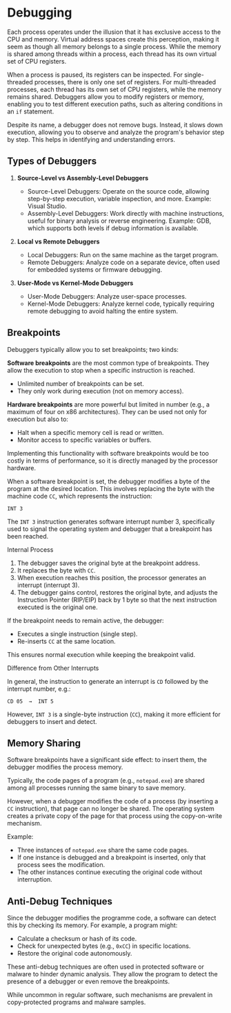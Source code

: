# Debugging

Each process operates under the illusion that it has exclusive access to the CPU and memory. Virtual address spaces create this perception, making it seem as though all memory belongs to a single process. While the memory is shared among threads within a process, each thread has its own virtual set of CPU registers.

When a process is paused, its registers can be inspected. For single-threaded processes, there is only one set of registers. For multi-threaded processes, each thread has its own set of CPU registers, while the memory remains shared. Debuggers allow you to modify registers or memory, enabling you to test different execution paths, such as altering conditions in an `if` statement.

Despite its name, a debugger does not remove bugs. Instead, it slows down execution, allowing you to observe and analyze the program's behavior step by step. This helps in identifying and understanding errors.

## Types of Debuggers

1. **Source-Level vs Assembly-Level Debuggers**  
    - Source-Level Debuggers: Operate on the source code, allowing step-by-step execution, variable inspection, and more. Example: Visual Studio.  
    - Assembly-Level Debuggers: Work directly with machine instructions, useful for binary analysis or reverse engineering. Example: GDB, which supports both levels if debug information is available.

2. **Local vs Remote Debuggers**  
    - Local Debuggers: Run on the same machine as the target program.  
    - Remote Debuggers: Analyze code on a separate device, often used for embedded systems or firmware debugging.

3. **User-Mode vs Kernel-Mode Debuggers**  
    - User-Mode Debuggers: Analyze user-space processes.  
    - Kernel-Mode Debuggers: Analyze kernel code, typically requiring remote debugging to avoid halting the entire system.

## Breakpoints

Debuggers typically allow you to set breakpoints; two kinds:

**Software breakpoints** are the most common type of breakpoints. They allow the execution to stop when a specific instruction is reached.

- Unlimited number of breakpoints can be set.
- They only work during execution (not on memory access).

**Hardware breakpoints** are more powerful but limited in number (e.g., a maximum of four on x86 architectures). They can be used not only for execution but also to:

- Halt when a specific memory cell is read or written.
- Monitor access to specific variables or buffers.

Implementing this functionality with software breakpoints would be too costly in terms of performance, so it is directly managed by the processor hardware.

When a software breakpoint is set, the debugger modifies a byte of the program at the desired location. This involves replacing the byte with the machine code `CC`, which represents the instruction:

```
INT 3
```

The `INT 3` instruction generates software interrupt number 3, specifically used to signal the operating system and debugger that a breakpoint has been reached.

Internal Process

1. The debugger saves the original byte at the breakpoint address.
2. It replaces the byte with `CC`.
3. When execution reaches this position, the processor generates an interrupt (interrupt 3).
4. The debugger gains control, restores the original byte, and adjusts the Instruction Pointer (RIP/EIP) back by 1 byte so that the next instruction executed is the original one.

If the breakpoint needs to remain active, the debugger:
- Executes a single instruction (single step).
- Re-inserts `CC` at the same location.

This ensures normal execution while keeping the breakpoint valid.

Difference from Other Interrupts

In general, the instruction to generate an interrupt is `CD` followed by the interrupt number, e.g.:

```
CD 05  →  INT 5
```

However, `INT 3` is a single-byte instruction (`CC`), making it more efficient for debuggers to insert and detect.

## Memory Sharing 

Software breakpoints have a significant side effect: to insert them, the debugger modifies the process memory.

Typically, the code pages of a program (e.g., `notepad.exe`) are shared among all processes running the same binary to save memory.

However, when a debugger modifies the code of a process (by inserting a `CC` instruction), that page can no longer be shared. The operating system creates a private copy of the page for that process using the copy-on-write mechanism.

Example:

- Three instances of `notepad.exe` share the same code pages.
- If one instance is debugged and a breakpoint is inserted, only that process sees the modification.
- The other instances continue executing the original code without interruption.

## Anti-Debug Techniques

Since the debugger modifies the programme code, a software can detect this by checking its memory.
For example, a program might:

- Calculate a checksum or hash of its code.
- Check for unexpected bytes (e.g., `0xCC`) in specific locations.
- Restore the original code autonomously.

These anti-debug techniques are often used in protected software or malware to hinder dynamic analysis. They allow the program to detect the presence of a debugger or even remove the breakpoints.

While uncommon in regular software, such mechanisms are prevalent in copy-protected programs and malware samples.
